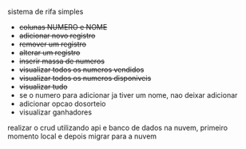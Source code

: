 sistema de rifa simples
- ~~colunas NUMERO e NOME~~
- ~~adicionar novo registro~~
- ~~remover um registro~~
- ~~alterar um registro~~
- ~~inserir massa de numeros~~
- ~~visualizar todos os numeros vendidos~~
- ~~visualizar todos os numeros disponiveis~~
- ~~visualizar tudo~~
- se o numero para adicionar ja tiver um nome, nao deixar adicionar
- adicionar opcao dosorteio
- visualizar ganhadores



realizar o crud utilizando api e banco de dados na nuvem, primeiro momento local e depois migrar para a nuvem
